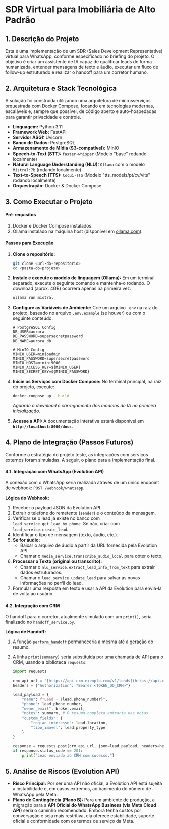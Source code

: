 # SDR Virtual para Imobiliária de Alto Padrão

## 1. Descrição do Projeto

Esta é uma implementação de um SDR (Sales Development Representative) virtual para WhatsApp, conforme especificado no briefing do projeto. O objetivo é criar um assistente de IA capaz de qualificar leads de forma humanizada, entender mensagens de texto e áudio, executar um fluxo de follow-up estruturado e realizar o handoff para um corretor humano.

## 2. Arquitetura e Stack Tecnológica

A solução foi construída utilizando uma arquitetura de microsserviços orquestrada com Docker Compose, focando em tecnologias modernas, escaláveis e, sempre que possível, de código aberto e auto-hospedadas para garantir privacidade e controle.

- **Linguagem:** Python 3.11
- **Framework Web:** FastAPI
- **Servidor ASGI:** Uvicorn
- **Banco de Dados:** PostgreSQL
- **Armazenamento de Mídia (S3-compatível):** MinIO
- **Speech-to-Text (STT):** `faster-whisper` (Modelo "base" rodando localmente)
- **Natural Language Understanding (NLU):** `Ollama` com o modelo `Mistral:7b` (rodando localmente)
- **Text-to-Speech (TTS):** `Coqui-TTS` (Modelo "tts_models/pt/cv/vits" rodando localmente)
- **Orquestração:** Docker & Docker Compose

## 3. Como Executar o Projeto

#### Pré-requisitos
1.  Docker e Docker Compose instalados.
2.  Ollama instalado na máquina host (disponível em [ollama.com](https://ollama.com/)).

#### Passos para Execução
1.  **Clone o repositório:**
    ```sh
    git clone <url-do-repositorio>
    cd <pasta-do-projeto>
    ```

2.  **Instale e execute o modelo de linguagem (Ollama):**
    Em um terminal separado, execute o seguinte comando e mantenha-o rodando. O download (aprox. 4GB) ocorrerá apenas na primeira vez.
    ```sh
    ollama run mistral
    ```

3.  **Configure as Variáveis de Ambiente:**
    Crie um arquivo `.env` na raiz do projeto, baseado no arquivo `.env.example` (se houver) ou com o seguinte conteúdo:
    ```env
    # PostgreSQL Config
    DB_USER=aurora
    DB_PASSWORD=supersecretpassword
    DB_NAME=aurora_db

    # MinIO Config
    MINIO_USER=minioadmin
    MINIO_PASSWORD=supersecretpassword
    MINIO_HOST=minio:9000
    MINIO_ACCESS_KEY=${MINIO_USER}
    MINIO_SECRET_KEY=${MINIO_PASSWORD}
    ```

4.  **Inicie os Serviços com Docker Compose:**
    No terminal principal, na raiz do projeto, execute:
    ```sh
    docker-compose up --build
    ```
    *Aguarde o download e carregamento dos modelos de IA na primeira inicialização.*

5.  **Acesse a API:**
    A documentação interativa estará disponível em **`http://localhost:8000/docs`**.

## 4. Plano de Integração (Passos Futuros)

Conforme a estratégia do projeto teste, as integrações com serviços externos foram simuladas. A seguir, o plano para a implementação final.

#### 4.1. Integração com WhatsApp (Evolution API)
A conexão com o WhatsApp seria realizada através de um único endpoint de webhook: `POST /webhook/whatsapp`.

**Lógica do Webhook:**
1.  Receber o payload JSON da Evolution API.
2.  Extrair o telefone do remetente (`sender`) e o conteúdo da mensagem.
3.  Verificar se o lead já existe no banco com `lead_service.get_lead_by_phone`. Se não, criar com `lead_service.create_lead`.
4.  Identificar o tipo de mensagem (texto, áudio, etc.).
5.  **Se for áudio:**
    -   Baixar o arquivo de áudio a partir da URL fornecida pela Evolution API.
    -   Chamar o `media_service.transcribe_audio_local` para obter o texto.
6.  **Processar o Texto (original ou transcrito):**
    -   Chamar o `nlu_service.extract_lead_info_from_text` para extrair dados estruturados.
    -   Chamar o `lead_service.update_lead` para salvar as novas informações no perfil do lead.
7.  Formular uma resposta em texto e usar a API da Evolution para enviá-la de volta ao usuário.

#### 4.2. Integração com CRM
O handoff para o corretor, atualmente simulado com um `print()`, seria finalizado no `handoff_service.py`.

**Lógica de Handoff:**
1.  A função `perform_handoff` permaneceria a mesma até a geração do resumo.
2.  A linha `print(summary)` seria substituída por uma chamada de API para o CRM, usando a biblioteca `requests`:

    ```python
    import requests

    crm_api_url = "[https://api.crm-exemplo.com/v1/leads](https://api.crm-exemplo.com/v1/leads)"
    headers = {"Authorization": "Bearer <TOKEN_DO_CRM>"}
    
    lead_payload = {
        "name": f"Lead - {lead.phone_number}",
        "phone": lead.phone_number,
        "owner_email": broker.email,
        "notes": summary, # O resumo completo entraria nas notas
        "custom_fields": {
            "regiao_interesse": lead.location,
            "tipo_imovel": lead.property_type
        }
    }
    
    response = requests.post(crm_api_url, json=lead_payload, headers=headers)
    if response.status_code == 201:
        print("Lead enviado ao CRM com sucesso.")
    ```

## 5. Análise de Riscos (Evolution API)

-   **Risco Principal:** Por ser uma API não oficial, a Evolution API está sujeita a instabilidade e, em casos extremos, ao banimento do número de WhatsApp pela Meta.
-   **Plano de Contingência (Plano B):** Para um ambiente de produção, a migração para a **API Oficial do WhatsApp Business (via Meta Cloud API)** seria o caminho recomendado. Embora tenha custos por conversação e seja mais restritiva, ela oferece estabilidade, suporte oficial e conformidade com os termos de serviço da Meta.
